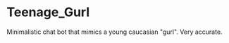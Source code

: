 Teenage_Gurl
============

Minimalistic chat bot that mimics a young caucasian "gurl". Very accurate. 
